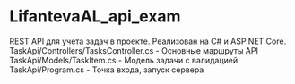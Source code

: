 # LifantevaAL_api_exam
REST API для учета задач в проекте. Реализован на C# и ASP.NET Core.  
TaskApi/Controllers/TasksController.cs - Основные маршруты API  
TaskApi/Models/TaskItem.cs - Модель задачи с валидацией  
TaskApi/Program.cs - Точка входа, запуск сервера  
